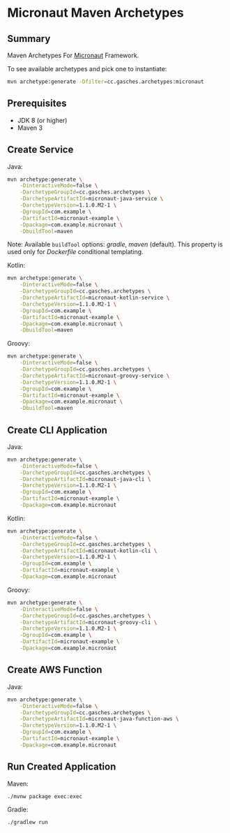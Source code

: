 Micronaut Maven Archetypes
======================================

Summary
-------
Maven Archetypes For [Micronaut](http://micronaut.io) Framework.

To see available archetypes and pick one to instantiate:

```bash
mvn archetype:generate -Dfilter=cc.gasches.archetypes:micronaut
```

Prerequisites
-------------

- JDK 8 (or higher)
- Maven 3

Create Service
----------------

Java:

```bash
mvn archetype:generate \
    -DinteractiveMode=false \
    -DarchetypeGroupId=cc.gasches.archetypes \
    -DarchetypeArtifactId=micronaut-java-service \
    -DarchetypeVersion=1.1.0.M2-1 \
    -DgroupId=com.example \
    -DartifactId=micronaut-example \
    -Dpackage=com.example.micronaut \
    -DbuildTool=maven
```

Note: Available `buildTool` options: _gradle_, _maven_ (default). This property is used only for _Dockerfile_ conditional templating.

Kotlin:

```bash
mvn archetype:generate \
    -DinteractiveMode=false \
    -DarchetypeGroupId=cc.gasches.archetypes \
    -DarchetypeArtifactId=micronaut-kotlin-service \
    -DarchetypeVersion=1.1.0.M2-1 \
    -DgroupId=com.example \
    -DartifactId=micronaut-example \
    -Dpackage=com.example.micronaut \
    -DbuildTool=maven
```

Groovy:

```bash
mvn archetype:generate \
    -DinteractiveMode=false \
    -DarchetypeGroupId=cc.gasches.archetypes \
    -DarchetypeArtifactId=micronaut-groovy-service \
    -DarchetypeVersion=1.1.0.M2-1 \
    -DgroupId=com.example \
    -DartifactId=micronaut-example \
    -Dpackage=com.example.micronaut \
    -DbuildTool=maven
```

Create CLI Application
----------------

Java:

```bash
mvn archetype:generate \
    -DinteractiveMode=false \
    -DarchetypeGroupId=cc.gasches.archetypes \
    -DarchetypeArtifactId=micronaut-java-cli \
    -DarchetypeVersion=1.1.0.M2-1 \
    -DgroupId=com.example \
    -DartifactId=micronaut-example \
    -Dpackage=com.example.micronaut
```

Kotlin:

```bash
mvn archetype:generate \
    -DinteractiveMode=false \
    -DarchetypeGroupId=cc.gasches.archetypes \
    -DarchetypeArtifactId=micronaut-kotlin-cli \
    -DarchetypeVersion=1.1.0.M2-1 \
    -DgroupId=com.example \
    -DartifactId=micronaut-example \
    -Dpackage=com.example.micronaut
```

Groovy:

```bash
mvn archetype:generate \
    -DinteractiveMode=false \
    -DarchetypeGroupId=cc.gasches.archetypes \
    -DarchetypeArtifactId=micronaut-groovy-cli \
    -DarchetypeVersion=1.1.0.M2-1 \
    -DgroupId=com.example \
    -DartifactId=micronaut-example \
    -Dpackage=com.example.micronaut
```

Create AWS Function
----------------

Java:

```bash
mvn archetype:generate \
    -DinteractiveMode=false \
    -DarchetypeGroupId=cc.gasches.archetypes \
    -DarchetypeArtifactId=micronaut-java-function-aws \
    -DarchetypeVersion=1.1.0.M2-1 \
    -DgroupId=com.example \
    -DartifactId=micronaut-example \
    -Dpackage=com.example.micronaut
```

Run Created Application
----------------

Maven:

```bash
./mvnw package exec:exec
```

Gradle:

```bash
./gradlew run
```
